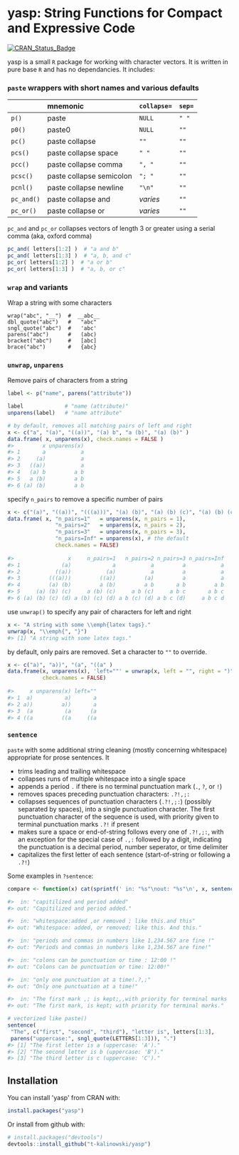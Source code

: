 # yasp: String Functions for Compact and Expressive Code

[![CRAN_Status_Badge](http://www.r-pkg.org/badges/version/yasp)](https://cran.r-project.org/package=yasp)

yasp is a small `R` package for working with character vectors. It is written
in pure base `R` and has no dependancies. It includes:

### `paste` wrappers with short names and various defaults

|             | mnemonic                  | `collapse=`| `sep=` |
| :---------- | :------------------------ | :--------- | :----- |
| `p()`       | paste                     | `NULL`     | `" "`  |
| `p0()`      | paste0                    | `NULL`     | `""`   |
| `pc()`      | paste collapse            | `""`       | `""`   |
| `pcs()`     | paste collapse space      | `" "`      | `""`   |
| `pcc()`     | paste collapse comma      | `", "`     | `""`   |
| `pcsc()`    | paste collapse semicolon  | `"; "`     | `""`   |
| `pcnl()`    | paste collapse newline    | `"\n"`     | `""`   |
| `pc_and()`  | paste collapse and        | _varies_   | `""`   |
| `pc_or()`   | paste collapse or         | _varies_   | `""`   |

`pc_and` and `pc_or` collapses vectors of length 3 or greater using a serial 
comma (aka, oxford comma)
``` r
pc_and( letters[1:2] )  # "a and b"
pc_and( letters[1:3] )  # "a, b, and c"
pc_or( letters[1:2] )  # "a or b"
pc_or( letters[1:3] )  # "a, b, or c"
```

### `wrap` and variants
Wrap a string with some characters
```
wrap("abc", "__")  #  __abc__
dbl_quote("abc")   #   "abc"
sngl_quote("abc")  #   'abc'
parens("abc")      #   (abc)
bracket("abc")     #   [abc]
brace("abc")       #   {abc}
```

### `unwrap`, `unparens`
Remove pairs of characters from a string
``` r
label <- p("name", parens("attribute"))

label             # "name (attribute)"
unparens(label)   # "name attribute"

# by default, removes all matching pairs of left and right
x <- c("a", "(a)", "((a))", "(a) b", "a (b)", "(a) (b)" )
data.frame( x, unparens(x), check.names = FALSE )
#>         x unparens(x)
#> 1       a           a
#> 2     (a)           a
#> 3   ((a))           a
#> 4   (a) b         a b
#> 5   a (b)         a b
#> 6 (a) (b)         a b
```
specify `n_pairs` to remove a specific number of pairs
``` r
x <- c("(a)", "((a))", "(((a)))", "(a) (b)", "(a) (b) (c)", "(a) (b) (c) (d)")
data.frame( x, "n_pairs=1"   = unparens(x, n_pairs = 1),
               "n_pairs=2"   = unparens(x, n_pairs = 2),
               "n_pairs=3"   = unparens(x, n_pairs = 3),
               "n_pairs=Inf" = unparens(x), # the default 
               check.names = FALSE)
  
#>                 x     n_pairs=1   n_pairs=2 n_pairs=3 n_pairs=Inf
#> 1             (a)             a           a         a           a
#> 2           ((a))           (a)           a         a           a
#> 3         (((a)))         ((a))         (a)         a           a
#> 4         (a) (b)         a (b)         a b       a b         a b
#> 5     (a) (b) (c)     a (b) (c)     a b (c)     a b c       a b c
#> 6 (a) (b) (c) (d) a (b) (c) (d) a b (c) (d) a b c (d)     a b c d
```
use `unwrap()` to specify any pair of characters for left and right
``` r
x <- "A string with some \\emph{latex tags}."
unwrap(x, "\\emph{", "}")
#> [1] "A string with some latex tags."
```
by default, only pairs are removed. Set a character to `""` to override.
``` r
x <- c("a)", "a))", "(a", "((a" )
data.frame(x, unparens(x), 'left=""' = unwrap(x, left = "", right = ")"),
           check.names = FALSE)
  
#>     x unparens(x) left=""
#> 1  a)          a)       a
#> 2 a))         a))       a
#> 3  (a          (a      (a
#> 4 ((a         ((a     ((a
```

### `sentence`

`paste` with some additional string cleaning (mostly concerning
whitespace) appropriate for prose sentences. It

  + trims leading and trailing whitespace
  + collapses runs of multiple whitespace into a single space
  + appends a period `.` if there is no terminal punctuation mark (`.`, `?`, or `!`)
  + removes spaces preceding punctuation characters: `.?!,;:`
  + collapses sequences of punctuation characters (`.?!,;:`) (possibly
      separated by spaces), into a single punctuation character. The first
      punctuation character of the sequence is used, with priority given to
      terminal punctuation marks `.?!` if present
  + makes sure a space or end-of-string follows every one of
      `.?!,;:`, with an exception for the special case of `.,:`
      followed by a digit, indicating the punctuation is a decimal period, 
      number seperator, or time delimiter
  + capitalizes the first letter of each sentence (start-of-string or
      following a `.?!`)
      
Some examples in `?sentence`:
``` r
compare <- function(x) cat(sprintf(' in: "%s"\nout: "%s"\n', x, sentence(x)))

#>  in: "capitilized and period added"
#> out: "Capitilized and period added."

#>  in: "whitespace:added ,or removed ; like this.and this"
#> out: "Whitespace: added, or removed; like this. And this."

#>  in: "periods and commas in numbers like 1,234.567 are fine !"
#> out: "Periods and commas in numbers like 1,234.567 are fine!"

#>  in: "colons can be punctuation or time : 12:00 !"
#> out: "Colons can be punctuation or time: 12:00!"

#>  in: "only one punctuation at a time!.?,;"
#> out: "Only one punctuation at a time!"

#>  in: "The first mark ,; is kept;,,with priority for terminal marks  ;,."
#> out: "The first mark, is kept; with priority for terminal marks."

# vectorized like paste()
sentence(
 "The", c("first", "second", "third"), "letter is", letters[1:3],
 parens("uppercase:", sngl_quote(LETTERS[1:3])), ".")
#> [1] "The first letter is a (uppercase: 'A')." 
#> [2] "The second letter is b (uppercase: 'B')."
#> [3] "The third letter is c (uppercase: 'C')."
```

## Installation

You can install 'yasp' from CRAN with:
``` r
install.packages("yasp")
```
Or install from github with:

``` r
# install.packages("devtools")
devtools::install_github("t-kalinowski/yasp")
```

